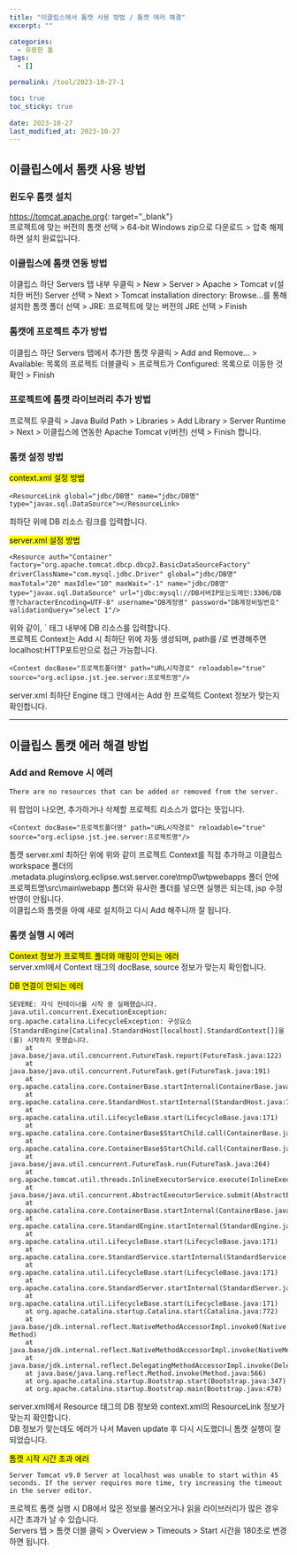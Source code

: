```yaml
---
title: "이클립스에서 톰캣 사용 방법 / 톰캣 에러 해결"
excerpt: ""

categories:
  - 유용한 툴
tags:
  - []

permalink: /tool/2023-10-27-1

toc: true
toc_sticky: true
 
date: 2023-10-27
last_modified_at: 2023-10-27
---
```


## 이클립스에서 톰캣 사용 방법

### 윈도우 톰캣 설치
<https://tomcat.apache.org>{: target="_blank"}  
프로젝트에 맞는 버전의 톰캣 선택 > 64-bit Windows zip으로 다운로드 > 압축 해제하면 설치 완료입니다.

### 이클립스에 톰캣 연동 방법
이클립스 하단 Servers 탭 내부 우클릭 > New > Server > Apache > Tomcat v(설치한 버전) Server 선택 > Next > Tomcat installation directory: Browse...를 통해 설치한 톰캣 폴더 선택 > JRE: 프로젝트에 맞는 버전의 JRE 선택 > Finish

### 톰캣에 프로젝트 추가 방법
이클립스 하단 Servers 탭에서 추가한 톰캣 우클릭 > Add and Remove... > Available: 목록의 프로젝트 더블클릭 > 프로젝트가 Configured: 목록으로 이동한 것 확인 > Finish

### 프로젝트에 톰캣 라이브러리 추가 방법
프로젝트 우클릭 > Java Build Path > Libraries > Add Library > Server Runtime > Next > 이클립스에 연동한 Apache Tomcat v(버전) 선택 > Finish 합니다.

### 톰캣 설정 방법
<mark>context.xml 설정 방법</mark>
```
<ResourceLink global="jdbc/DB명" name="jdbc/DB명" type="javax.sql.DataSource"></ResourceLink>
```
최하단 </context> 위에 DB 리소스 링크를 입력합니다.

<mark>server.xml 설정 방법</mark>
```
<Resource auth="Container" factory="org.apache.tomcat.dbcp.dbcp2.BasicDataSourceFactory" driverClassName="com.mysql.jdbc.Driver" global="jdbc/DB명" maxTotal="20" maxIdle="10" maxWait="-1" name="jdbc/DB명" type="javax.sql.DataSource" url="jdbc:mysql://DB서버IP또는도메인:3306/DB명?characterEncoding=UTF-8" username="DB계정명" password="DB계정비밀번호" validationQuery="select 1"/>
```
위와 같이, `<GlobalNamingResources> 태그 내부에 DB 리소스를 입력합니다.  
프로젝트 Context는 Add 시 최하단 </Host> 위에 자동 생성되며, path를 /로 변경해주면 localhost:HTTP포트만으로 접근 가능합니다.
```
<Context docBase="프로젝트폴더명" path="URL시작경로" reloadable="true" source="org.eclipse.jst.jee.server:프로젝트명"/>
```
server.xml 최하단 Engine 태그 안에서는 Add 한 프로젝트 Context 정보가 맞는지 확인합니다.

---

## 이클립스 톰캣 에러 해결 방법

### Add and Remove 시 에러
```
There are no resources that can be added or removed from the server.
```
위 팝업이 나오면, 추가하거나 삭제할 프로젝트 리소스가 없다는 뜻입니다.
```
<Context docBase="프로젝트폴더명" path="URL시작경로" reloadable="true" source="org.eclipse.jst.jee.server:프로젝트명"/>
```
톰캣 server.xml 최하단 </Host> 위에 위와 같이 프로젝트 Context를 직접 추가하고 이클립스 workspace 폴더의 \.metadata\.plugins\org.eclipse.wst.server.core\tmp0\wtpwebapps 폴더 안에 프로젝트명\src\main\webapp 폴더와 유사한 폴더를 넣으면 실행은 되는데, jsp 수정 반영이 안됩니다.  
이클립스와 톰캣을 아예 새로 설치하고 다시 Add 해주니까 잘 됩니다.

### 톰캣 실행 시 에러
<mark>Context 정보가 프로젝트 폴더와 매핑이 안되는 에러</mark>  
server.xml에서 Context 태그의 docBase, source 정보가 맞는지 확인합니다.

<mark>DB 연결이 안되는 에러</mark>
```
SEVERE: 자식 컨테이너를 시작 중 실패했습니다.
java.util.concurrent.ExecutionException: org.apache.catalina.LifecycleException: 구성요소 [StandardEngine[Catalina].StandardHost[localhost].StandardContext[]]을(를) 시작하지 못했습니다.
	at java.base/java.util.concurrent.FutureTask.report(FutureTask.java:122)
	at java.base/java.util.concurrent.FutureTask.get(FutureTask.java:191)
	at org.apache.catalina.core.ContainerBase.startInternal(ContainerBase.java:873)
	at org.apache.catalina.core.StandardHost.startInternal(StandardHost.java:794)
	at org.apache.catalina.util.LifecycleBase.start(LifecycleBase.java:171)
	at org.apache.catalina.core.ContainerBase$StartChild.call(ContainerBase.java:1332)
	at org.apache.catalina.core.ContainerBase$StartChild.call(ContainerBase.java:1322)
	at java.base/java.util.concurrent.FutureTask.run(FutureTask.java:264)
	at org.apache.tomcat.util.threads.InlineExecutorService.execute(InlineExecutorService.java:75)
	at java.base/java.util.concurrent.AbstractExecutorService.submit(AbstractExecutorService.java:140)
	at org.apache.catalina.core.ContainerBase.startInternal(ContainerBase.java:866)
	at org.apache.catalina.core.StandardEngine.startInternal(StandardEngine.java:248)
	at org.apache.catalina.util.LifecycleBase.start(LifecycleBase.java:171)
	at org.apache.catalina.core.StandardService.startInternal(StandardService.java:433)
	at org.apache.catalina.util.LifecycleBase.start(LifecycleBase.java:171)
	at org.apache.catalina.core.StandardServer.startInternal(StandardServer.java:921)
	at org.apache.catalina.util.LifecycleBase.start(LifecycleBase.java:171)
	at org.apache.catalina.startup.Catalina.start(Catalina.java:772)
	at java.base/jdk.internal.reflect.NativeMethodAccessorImpl.invoke0(Native Method)
	at java.base/jdk.internal.reflect.NativeMethodAccessorImpl.invoke(NativeMethodAccessorImpl.java:62)
	at java.base/jdk.internal.reflect.DelegatingMethodAccessorImpl.invoke(DelegatingMethodAccessorImpl.java:43)
	at java.base/java.lang.reflect.Method.invoke(Method.java:566)
	at org.apache.catalina.startup.Bootstrap.start(Bootstrap.java:347)
	at org.apache.catalina.startup.Bootstrap.main(Bootstrap.java:478)
```
server.xml에서 Resource 태그의 DB 정보와 context.xml의 ResourceLink 정보가 맞는지 확인합니다.  
DB 정보가 맞는데도 에러가 나서 Maven update 후 다시 시도했더니 톰캣 실행이 잘 되었습니다.

<mark>톰캣 시작 시간 초과 에러</mark>
```
Server Tomcat v9.0 Server at localhost was unable to start within 45 seconds. If the server requires more time, try increasing the timeout in the server editor.
```
프로젝트 톰캣 실행 시 DB에서 많은 정보를 불러오거나 읽을 라이브러리가 많은 경우 시간 초과가 날 수 있습니다.  
Servers 탭 > 톰캣 더블 클릭 > Overview > Timeouts > Start 시간을 180초로 변경하면 됩니다.